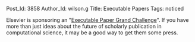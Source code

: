 Post_Id: 3858
Author_Id: wilson.g
Title: Executable Papers
Tags: noticed

<p>Elsevier is sponsoring an "<a href="http://www.executablepapers.com/index.html">Executable Paper Grand Challenge</a>".  If you have more than just ideas about the future of scholarly publication in computational science, it may be a good way to get them some press.</p>
